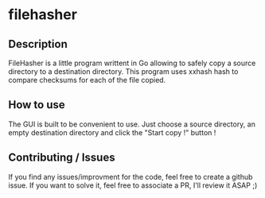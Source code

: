 # filehasher

## Description

FileHasher is a little program writtent in Go allowing to safely copy a source directory to a destination directory.
This program uses xxhash hash to compare checksums for each of the file copied.

## How to use

The GUI is built to be convenient to use. Just choose a source directory, an empty destination directory and click the "Start copy !" button !

## Contributing / Issues

If you find any issues/improvment for the code, feel free to create a github issue. If you want to solve it, feel free to associate a PR, I'll review it ASAP ;)